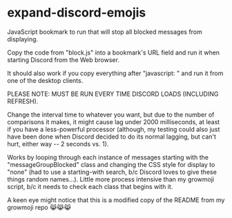 # expand-discord-emojis
JavaScript bookmark to run that will stop all blocked messages from displaying.

Copy the code from "block.js" into a bookmark's URL field and run it when starting Discord from the Web browser.

It should also work if you copy everything after "javascript: " and run it from one of the desktop clients.

PLEASE NOTE: MUST BE RUN EVERY TIME DISCORD LOADS (INCLUDING REFRESH).

Change the interval time to whatever you want, but due to the number of comparisons it makes, it might cause lag under 2000 milliseconds, at least if you have a less-powerful processor (although, my testing could also just have been done when Discord decided to do its normal lagging, but can't hurt, either way -- 2 seconds vs. 1).

Works by looping through each instance of messages starting with the "messageGroupBlocked" class and changing the CSS style for display to "none" (had to use a starting-with search, b/c Discord loves to give these things random names...). Little more process intensive than my growmoji script, b/c it needs to check each class that begins with it.

A keen eye might notice that this is a modified copy of the README from my growmoji repo 😹😹😹
